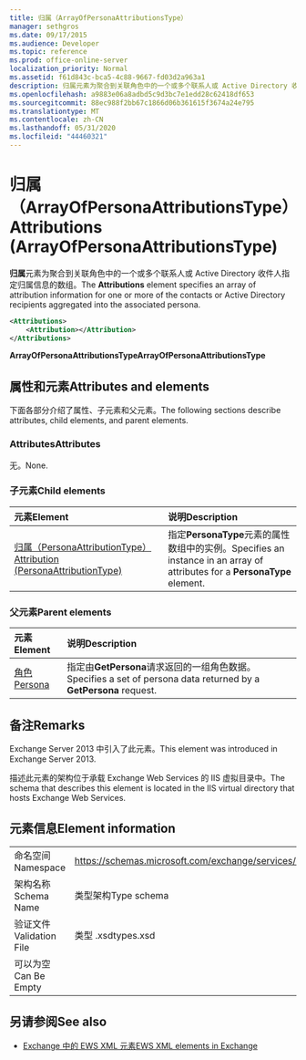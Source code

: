 ```yaml
---
title: 归属（ArrayOfPersonaAttributionsType）
manager: sethgros
ms.date: 09/17/2015
ms.audience: Developer
ms.topic: reference
ms.prod: office-online-server
localization_priority: Normal
ms.assetid: f61d843c-bca5-4c88-9667-fd03d2a963a1
description: 归属元素为聚合到关联角色中的一个或多个联系人或 Active Directory 收件人指定归属信息的数组。
ms.openlocfilehash: a9883e06a8adbd5c9d3bc7e1edd28c62418df653
ms.sourcegitcommit: 88ec988f2bb67c1866d06b361615f3674a24e795
ms.translationtype: MT
ms.contentlocale: zh-CN
ms.lasthandoff: 05/31/2020
ms.locfileid: "44460321"
---
```

# <a name="attributions-arrayofpersonaattributionstype"></a><span data-ttu-id="9765f-103">归属（ArrayOfPersonaAttributionsType）</span><span class="sxs-lookup"><span data-stu-id="9765f-103">Attributions (ArrayOfPersonaAttributionsType)</span></span>

<span data-ttu-id="9765f-104">**归属**元素为聚合到关联角色中的一个或多个联系人或 Active Directory 收件人指定归属信息的数组。</span><span class="sxs-lookup"><span data-stu-id="9765f-104">The **Attributions** element specifies an array of attribution information for one or more of the contacts or Active Directory recipients aggregated into the associated persona.</span></span> 
  
```XML
<Attributions>
    <Attribution></Attribution>
</Attributions>
```

 <span data-ttu-id="9765f-105">**ArrayOfPersonaAttributionsType**</span><span class="sxs-lookup"><span data-stu-id="9765f-105">**ArrayOfPersonaAttributionsType**</span></span>
## <a name="attributes-and-elements"></a><span data-ttu-id="9765f-106">属性和元素</span><span class="sxs-lookup"><span data-stu-id="9765f-106">Attributes and elements</span></span>

<span data-ttu-id="9765f-107">下面各部分介绍了属性、子元素和父元素。</span><span class="sxs-lookup"><span data-stu-id="9765f-107">The following sections describe attributes, child elements, and parent elements.</span></span>
  
### <a name="attributes"></a><span data-ttu-id="9765f-108">Attributes</span><span class="sxs-lookup"><span data-stu-id="9765f-108">Attributes</span></span>

<span data-ttu-id="9765f-109">无。</span><span class="sxs-lookup"><span data-stu-id="9765f-109">None.</span></span>
  
### <a name="child-elements"></a><span data-ttu-id="9765f-110">子元素</span><span class="sxs-lookup"><span data-stu-id="9765f-110">Child elements</span></span>

|<span data-ttu-id="9765f-111">**元素**</span><span class="sxs-lookup"><span data-stu-id="9765f-111">**Element**</span></span>|<span data-ttu-id="9765f-112">**说明**</span><span class="sxs-lookup"><span data-stu-id="9765f-112">**Description**</span></span>|
|:-----|:-----|
|[<span data-ttu-id="9765f-113">归属（PersonaAttributionType）</span><span class="sxs-lookup"><span data-stu-id="9765f-113">Attribution (PersonaAttributionType)</span></span>](attribution-personaattributiontype.md) <br/> |<span data-ttu-id="9765f-114">指定**PersonaType**元素的属性数组中的实例。</span><span class="sxs-lookup"><span data-stu-id="9765f-114">Specifies an instance in an array of attributes for a **PersonaType** element.</span></span>  <br/> |
   
### <a name="parent-elements"></a><span data-ttu-id="9765f-115">父元素</span><span class="sxs-lookup"><span data-stu-id="9765f-115">Parent elements</span></span>

|<span data-ttu-id="9765f-116">**元素**</span><span class="sxs-lookup"><span data-stu-id="9765f-116">**Element**</span></span>|<span data-ttu-id="9765f-117">**说明**</span><span class="sxs-lookup"><span data-stu-id="9765f-117">**Description**</span></span>|
|:-----|:-----|
|[<span data-ttu-id="9765f-118">角色</span><span class="sxs-lookup"><span data-stu-id="9765f-118">Persona</span></span>](persona.md) <br/> |<span data-ttu-id="9765f-119">指定由**GetPersona**请求返回的一组角色数据。</span><span class="sxs-lookup"><span data-stu-id="9765f-119">Specifies a set of persona data returned by a **GetPersona** request.</span></span>  <br/> |
   
## <a name="remarks"></a><span data-ttu-id="9765f-120">备注</span><span class="sxs-lookup"><span data-stu-id="9765f-120">Remarks</span></span>

<span data-ttu-id="9765f-121">Exchange Server 2013 中引入了此元素。</span><span class="sxs-lookup"><span data-stu-id="9765f-121">This element was introduced in Exchange Server 2013.</span></span>
  
<span data-ttu-id="9765f-122">描述此元素的架构位于承载 Exchange Web Services 的 IIS 虚拟目录中。</span><span class="sxs-lookup"><span data-stu-id="9765f-122">The schema that describes this element is located in the IIS virtual directory that hosts Exchange Web Services.</span></span>
  
## <a name="element-information"></a><span data-ttu-id="9765f-123">元素信息</span><span class="sxs-lookup"><span data-stu-id="9765f-123">Element information</span></span>

|||
|:-----|:-----|
|<span data-ttu-id="9765f-124">命名空间</span><span class="sxs-lookup"><span data-stu-id="9765f-124">Namespace</span></span>  <br/> |https://schemas.microsoft.com/exchange/services/2006/types  <br/> |
|<span data-ttu-id="9765f-125">架构名称</span><span class="sxs-lookup"><span data-stu-id="9765f-125">Schema Name</span></span>  <br/> |<span data-ttu-id="9765f-126">类型架构</span><span class="sxs-lookup"><span data-stu-id="9765f-126">Type schema</span></span>  <br/> |
|<span data-ttu-id="9765f-127">验证文件</span><span class="sxs-lookup"><span data-stu-id="9765f-127">Validation File</span></span>  <br/> |<span data-ttu-id="9765f-128">类型 .xsd</span><span class="sxs-lookup"><span data-stu-id="9765f-128">types.xsd</span></span>  <br/> |
|<span data-ttu-id="9765f-129">可以为空</span><span class="sxs-lookup"><span data-stu-id="9765f-129">Can Be Empty</span></span>  <br/> ||
   
## <a name="see-also"></a><span data-ttu-id="9765f-130">另请参阅</span><span class="sxs-lookup"><span data-stu-id="9765f-130">See also</span></span>

- [<span data-ttu-id="9765f-131">Exchange 中的 EWS XML 元素</span><span class="sxs-lookup"><span data-stu-id="9765f-131">EWS XML elements in Exchange</span></span>](ews-xml-elements-in-exchange.md)

